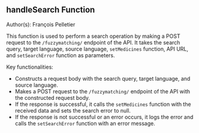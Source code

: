 ## handleSearch Function

Author(s): François Pelletier

This function is used to perform a search operation by making a POST request to the `/fuzzymatching/` endpoint of the API. It takes the search query, target language, source language, `setMedicines` function, API URL, and `setSearchError` function as parameters.

Key functionalities:

- Constructs a request body with the search query, target language, and source language.
- Makes a POST request to the `/fuzzymatching/` endpoint of the API with the constructed request body.
- If the response is successful, it calls the `setMedicines` function with the received data and sets the search error to null.
- If the response is not successful or an error occurs, it logs the error and calls the `setSearchError` function with an error message.
